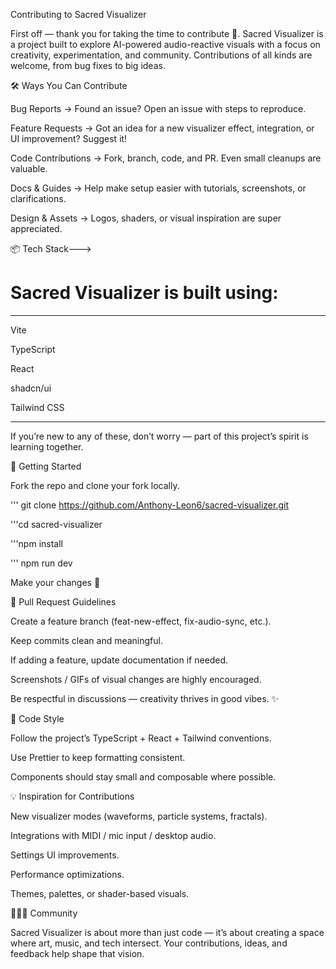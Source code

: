 Contributing to Sacred Visualizer

First off — thank you for taking the time to contribute 🙏. Sacred Visualizer is a project built to explore AI-powered audio-reactive visuals with a focus on creativity, experimentation, and community. Contributions of all kinds are welcome, from bug fixes to big ideas.

🛠 Ways You Can Contribute

Bug Reports → Found an issue? Open an issue
 with steps to reproduce.

Feature Requests → Got an idea for a new visualizer effect, integration, or UI improvement? Suggest it!

Code Contributions → Fork, branch, code, and PR. Even small cleanups are valuable.

Docs & Guides → Help make setup easier with tutorials, screenshots, or clarifications.

Design & Assets → Logos, shaders, or visual inspiration are super appreciated.

📦 Tech Stack--->

# Sacred Visualizer is built using:
------------
Vite

TypeScript

React

shadcn/ui

Tailwind CSS

------------
If you’re new to any of these, don’t worry — part of this project’s spirit is learning together.

🚀 Getting Started

Fork the repo and clone your fork locally.

 ''' git clone https://github.com/Anthony-Leon6/sacred-visualizer.git 

 '''cd sacred-visualizer

 '''npm install

''' npm run dev


Make your changes 🎨

🔀 Pull Request Guidelines

Create a feature branch (feat-new-effect, fix-audio-sync, etc.).

Keep commits clean and meaningful.

If adding a feature, update documentation if needed.

Screenshots / GIFs of visual changes are highly encouraged.

Be respectful in discussions — creativity thrives in good vibes. ✨

🌌 Code Style

Follow the project’s TypeScript + React + Tailwind conventions.

Use Prettier
 to keep formatting consistent.

Components should stay small and composable where possible.

💡 Inspiration for Contributions

New visualizer modes (waveforms, particle systems, fractals).

Integrations with MIDI / mic input / desktop audio.

Settings UI improvements.

Performance optimizations.

Themes, palettes, or shader-based visuals.

🧑‍🤝‍🧑 Community

Sacred Visualizer is about more than just code — it’s about creating a space where art, music, and tech intersect. Your contributions, ideas, and feedback help shape that vision.
